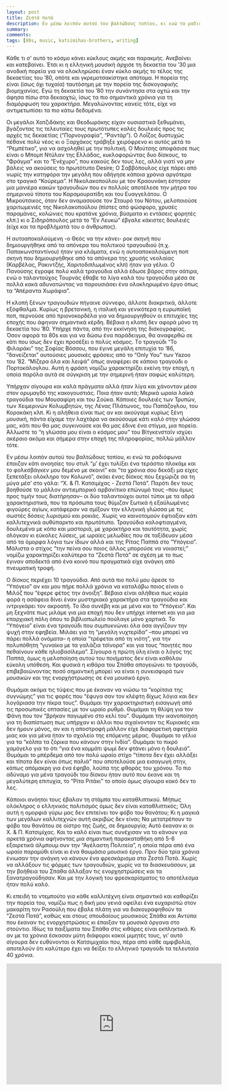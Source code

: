 ```yaml
---
layout: post
title: Ζεστά ποτά
description: Εν μέσω λοιπόν αυτού του βαλτώδους τοπίου, κι ενώ τα ραδιόφωνα έπαιζαν κάτι ανοησίες του στυλ “μ’ έχει τυλίξει ένα τεράστιο πλοκάμι και το φολκσβάγκεν μου δεμένο με σκοινί” και “τα χρόνια σου δεκάξι μα είχες ξεπετάξει ολόκληρο τον Κολωνό”, σκάει ένας δίσκος που ξεχώριζε σαν την μύγα μέσ’ στο γάλα. “Χ. & Π. Κατσιμίχας - Ζεστά Ποτά”.
summary: 
comments: 
tags: [80s, music, katsimihas-brothers, writing]
---
```


Κάθε τι σ’ αυτό το κόσμο κάνει κύκλους ακμής και παρακμής. Ανεβαίνει και κατεβαίνει. Έτσι κι η ελληνική μουσική άρχισε τη δεκαετία του ’30 μια ανοδική πορεία για να ολοκληρώσει έναν κύκλο ακμής το τέλος της δεκαετίας του ’80, οπότε και γκρεμοτσακίστηκε απότομα. Η πορεία της είναι (ίσως όχι τυχαία) ταυτόσημη με την πορεία της δισκογαφικής βιομηχανίας. Εγώ τη δεκαετία του ’80 την συνάντησα στα οχτώ και την άφησα πίσω στα δεκαοχτώ, ίσως τα πιο σημαντικά χρόνια για τη διαμόρφωση του χαρακτήρα. Μεγαλώνοντας κανείς τότε, είχε να αντιμετωπίσει τα πιο κάτω δεδομένα.

Οι μεγάλοι Χατζιδάκης και Θεοδωράκης είχαν ουσιαστικά ξεθυμάνει, βγάζοντας τις τελευταίες τους πρωτότυπες καλές δουλειές προς τις αρχές τις δεκαετίας (“Πορνογραφία”, “Ραντάρ”). Ο Λοΐζος δυστυχώς πέθανε πολύ νέος κι ο Ξαρχάκος τράβηξε χειρόφρενο κι αυτός μετά το “Ρεμπέτικο”, για να ασχοληθεί με την πολιτική. Ο Μούτσης αποφάσισε πως είναι ο Μπομπ Ντύλαν της Ελλάδας, κυκλοφορώντας δυο δίσκους, το “Φράγμα” και το “Ενέχυρο”, που κακούς δεν τους λες, αλλά γιατί να μην βάλεις να ακούσεις το πρωτότυπο Desire; Ο Σαββόπουλος είχε πάρει από νωρίς την κατηφόρα την μεγάλη που οδήγησε κάποια χρόνια αργότερα στο τραγικό “Κούρεμα”. Η Νικολακοπούλου με τον Κραουνάκη έστησαν μια μανιέρα κακών τραγουδιών που εν πολλοίς αποτέλεσε την μήτρα του σημερινού τίποτα του Καραμουρατίδη και του Ευαγγελάτου. Ο Μικρούτσικος, όταν δεν αναμασούσε τον Σταυρό του Νότου, μελοποιούσε χαριτωμενιές της Νικολακοπούλου (πίστες από φώσφορο, χρυσές παραμάνες, κολώνιες που κρατάνε χρόνια, βύσματα κι εντάσεις φορητές κλπ.) κι ο Σιδηρόπουλος μετά το “Εν Λευκώ” έβγαλε κάκιστες δουλειές (είχε και τα προβλήματά του ο άνθρωπος).

Η αυτοαποκαλούμενη -ο Θεός να την κάνει- ροκ σκηνή που δημιουργήθηκε από τα απόνερα του πολιτικού τραγουδιού (π.χ. Παπακωνσταντίνου) ήταν για κλάματα, ενώ η αυτοαποκαλούμενη ποπ σκηνή που δημιουργήθηκε από τα απόνερα της χρυσής νεολαίας (Καρβέλας, Ρακιντζής, Χαριτοδιπλωμένος κλπ) ήταν για γέλια. Ο Πανούσης έγραφε πολύ καλά τραγούδια αλλά έδωσε βάρος στην σάτιρα, ενώ ο ταλαντούχος Τουρνάς έθαβε τα λίγα καλά του τραγούδια μέσα σε πολλά κακά αδυνατώντας να παρουσιάσει ένα ολοκληρωμένο έργο όπως τα “Απέραντα Χωράφια”. 

Η κλοπή ξένων τραγουδιών πήγαινε σύννεφο, άλλοτε διακριτικά, άλλοτε εξόφθαλμα. Κυρίως η βρετανική, η ιταλική και γενικότερα η ευρωπαϊκή ποπ, περνούσε από πριονοκορδέλα για να δημιουργηθούν οι επιτυχίες της εποχής που άφηναν σημαντικά κέρδη. Βέβαια η κλοπή δεν αφορά μόνο τη δεκαετία του ’80. Υπήρχε πάντα, από την εκκίνηση της δισκογραφίας. Όσον αφορά τα 80s και για να δώσω ένα παράδειγμα, θα αναφερθώ σε κάτι που ίσως δεν έχει προσέξει ο πολύς κόσμος. Tο τραγούδι “To Φιλαράκι” της Σοφίας Βόσσου, που έγινε μεγάλη επιτυχία το ’86, “δανείζεται” αυτούσιες μουσικές φράσεις από το “Only You” των Yazoo του ’82. “Μίζερα όλα και λειψά” όπως αναφέρει σε κάποιο τραγούδι ο Πορτοκάλογλου. Αυτή η φράση νομίζω χαρακτηρίζει εκείνη την εποχή, η οποία παρόλα αυτά σε σύγκριση με την σημερινή ήταν σαφώς καλύτερη.

Υπήρχαν σίγουρα και καλά πράγματα αλλά ήταν λίγα και χάνονταν μέσα στον ορυμαγδό της κακογουστιάς. Ποια ήταν αυτά; Μερικά ωραία λαϊκά τραγούδια του Μουσαφίρη και του Σούκα. Κάποιες δουλειές των Τρυπών, των Χειμερινών Κολυμβητών, της Λένας Πλάτωνος, του Παπάζογλου, του Κορακάκη κλπ. Κι η αλήθεια είναι πως αν και ακούγαμε κυρίως ξένη μουσική, πάντα είχαμε την λαχτάρα να ακούσουμε κάτι καλό στην γλώσσα μας, κάτι που θα μας συγκινούσε και θα μας έδινε ένα στίγμα, μια πορεία. Άλλωστε το “η γλώσσα μου είναι ο κόσμος μου” του Βίτγκενσταϊν ισχύει ακέραιο ακόμα και σήμερα στην εποχή της πληροφορίας, πολλώ μάλλον τότε.

Εν μέσω λοιπόν αυτού του βαλτώδους τοπίου, κι ενώ τα ραδιόφωνα έπαιζαν κάτι ανοησίες του στυλ “μ’ έχει τυλίξει ένα τεράστιο πλοκάμι και το φολκσβάγκεν μου δεμένο με σκοινί” και “τα χρόνια σου δεκάξι μα είχες ξεπετάξει ολόκληρο τον Κολωνό”, σκάει ένας δίσκος που ξεχώριζε σα τη μύγα μέσ’ στο γάλα: “Χ. & Π. Κατσιμίχας - Ζεστά Ποτά”. Παρότι δεν τους βοηθούσε το μάλλον αντιεμπορικό αρβανίτικο επώνυμό τους –που όμως προς τιμήν τους διατήρησαν– οι δύο ταλαντούχοι αυτοί τύποι με τα αδρά χαρακτηριστικά, που τα πρόσωπα τους θύμιζαν ξωτικά ή εξαϋλωμένες φιγούρες αγίων, κατάφεραν να σμίξουν την ελληνική γλώσσα με τις σωστές δόσεις λυρισμού και ροκιάς. Χωρίς να καινοτομούν έφτιαξαν κάτι καλλιτεχνικά αυθύπαρκτο και πρωτότυπο. Τραγούδια καλοφτιαγμένα, δουλεμένα με κόπο και μαστοριά, με χαρακτήρα και ταυτότητα, χωρίς σλόγκαν κι εύκολες λύσεις, με ωραίες μελωδίες που σε ταξίδευαν μέσα από τα όμορφα λόγια των ίδιων αλλά και της Ρίτας Παππά στο “Υπόγειο”. Μάλιστα ο στίχος “την πείνα σου ποιος άλλος μπορούσε να νοιαστεί;” νομίζω χαρακτηρίζει καλύτερα τα “Ζεστά Ποτά” σε σχέση με το πως έγιναν αποδεκτά από ένα κοινό που πραγματικά είχε ανάγκη από πνευματική τροφή.

Ο δίσκος περιέχει 10 τραγούδια. Από αυτά πιο πολύ μου άρεσε το “Υπόγειο” αν και μου πήρε πολλά χρόνια να καταλάβω ποιος είναι ο Μιλόζ που “έφερε φέτος την άνοιξη”. Βέβαια είναι αλήθεια πως καμία φορά η ασάφεια δίνει έναν μυστηριακό χαρακτήρα στα τραγούδια και ιντριγκάρει τον ακροατή. Το ίδιο συνέβη και με μένα και το “Υπόγειο”. Και μη ξεχνάτε πως μιλάμε για μια εποχή που δεν υπήρχε internet και για μια επαρχιακή πόλη όπου το βιβλιοπωλείο πούλαγε μόνο χαρτικά. Το “Υπόγειο” είναι ένα τραγούδι που συμπυκνώνει όλα όσα αγγίζουν την ψυχή στην εφηβεία. Μιλάει για τη “μεγάλη νυχτερίδα” –που μπορεί να πάρει πολλά ονόματα– η οποία “τρέφεται από τη νιότη”, για την πολυπόθητη “γυναίκα με τα γαλάζια τσίνορα” και για τους “ποιητές που πεθαίνουν κάθε ηλιοβασίλεμα”. Σίγουρα η πρώτη ύλη είναι ο λόγος της Παππά, όμως η μελοποίηση αυτού του ποιήματος δεν είναι καθόλου εύκολη υπόθεση. Και φυσικά η κιθάρα του Σπάθα απογειώνει το τραγούδι, επιβεβαιώνοντας ποσό σημαντική μπορεί να είναι η συνεισφορά των μουσικών και της ενορχήστρωσης σε ένα μουσικό έργο.

Θυμάμαι ακόμα τις τύψεις που με έκαναν να νιώσω τα “κορίτσια της συγνώμης” για τις φορές που “έφυγα σαν τον κλέφτη δίχως λόγια και δεν λογάριασα την πίκρα τους”. Θυμάμαι την χαρακτηριστική εισαγωγή από τις προσωπικές οπτασίες με τον ωραίο ρυθμό. Θυμάμαι τη θλίψη για τον Φάνη που τον “βρήκαν παγωμένο στο κελί του”. Θυμάμαι την ικανοποίηση για τη διαπίστωση πως υπήρχαν κι άλλοι που σιχαίνονταν τις Κυριακές και δεν ήμουν μόνος, αν και η αποστροφή μάλλον είχε διαφορετική αφετηρία μιας και για μένα ήταν το σχολείο της επόμενης μέρας. Θυμάμαι το γέλιο για τα “κόλπα τα ζόρικα που κάνουν στην Ινδία”. Θυμάμαι το πικρό χαμόγελο για το ότι “για ένα κομμάτι ψωμί δεν φτάνει μόνο η δουλειά”. Θυμάμαι το μπέρδεμα από τον πολύ ωραίο στίχο “τίποτα δεν έχει αλλάξει και τίποτα δεν είναι όπως παλιά” που αποτελούσε μια εισαγωγή στην, κάπως απόμακρη για ένα έφηβο, λούπα της φθοράς του χρόνου. Το πιο αδύναμο για μένα τραγούδι του δίσκου ήταν αυτό που έκανε και τη μεγαλύτερη επιτυχία, το “Ρίτα Ριτάκι” το οποίο όμως σίγουρα κακό δεν το λες.

Κάποιοι ανόητοι τους έβαλαν τη στάμπα του καταθλιπτικού. Μήπως ολόκληρος ο ελληνικός πολιτισμός όμως δεν είναι καταθλιπτικός; Όλη αυτή η ομορφιά γύρω μας δεν επιτείνει τον φόβο του θανάτου; Κι η μαγκιά των μεγάλων καλλιτεχνών αυτή ακριβώς δεν είναι; Να μετατρέπουν το φόβο του θανάτου σε οίστρο της ζωής, σε δημιουργία; Αυτό έκαναν κι οι Χ. & Π. Κατσιμίχας. Και το καλό είναι πως συνέχισαν να το κάνουν για αρκετά χρόνια αφήνοντας μια σημαντική παρακαταθήκη από 5-6 εξαιρετικά άλμπουμ συν την “Αγέλαστη Πολιτεία”, η οποία πέρα από ένα ωραίο παραμύθι είναι κι ένα θαυμάσιο μουσικό έργο. Πριν δύο τρία χρόνια ένιωσαν την ανάγκη να κάνουν ένα φρεσκάρισμα στα Ζεστά Ποτά. Χωρίς να αλλάξουν τις φόρμες των τραγουδιών, χωρίς να τα διασκευάσουν, με την βοήθεια του Σπάθα άλλαξαν τις ενορχηστρώσεις και τα ξανατραγούδησαν. Και με την λογική του φρεσκαρίσματος το αποτέλεσμα ήταν πολύ καλό.

Κι επειδή το ντεμπούτο για κάθε καλλιτέχνη είναι σημαντικό και καθορίζει την πορεία του, νομίζω πως η δική μου γενιά οφείλει ένα ευχαριστώ στον μακαρίτη τον Ρασούλη που έβαλε πλάτη για να δισκογραφηθούν τα “Ζεστά Ποτά”, καθώς και στους σπουδαίους μουσικούς Σπάθα και Αντύπα που έκαναν τις ενορχηστρώσεις κι έπαιξαν τα μουσικά όργανα στο στούντιο. Ιδίως τα παιξίματα του Σπάθα στις κιθάρες είναι εκπληκτικά. Κι αν με τα χρόνια έσκασαν μύτη διάφοροι κακοί μιμητές τους, γι’ αυτό σίγουρα δεν ευθύνονται οι Κατσιμιχαίοι που, πέρα από κάθε αμφιβολία, αποτελούν ότι καλύτερο έχει να δείξει το ελληνικό τραγούδι τα τελευταία 40 χρόνια.

<div class="youtube-embed-container">
	<iframe width="560" height="315" src="https://www.youtube.com/embed/1nCouiHT26A" title="YouTube video player" frameborder="0" allow="accelerometer; autoplay; clipboard-write; encrypted-media; gyroscope; picture-in-picture" allowfullscreen></iframe>
</div>